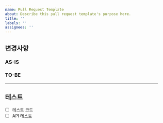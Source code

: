 ```yaml
---
name: Pull Request Template
about: Describe this pull request template's purpose here.
title: ''
labels: ''
assignees: ''
---
```


## 변경사항
[//]: # (이 PR에서 어떤점들이 변경되었는지 기술해주세요. 가급적이면 as-is, to-be를 활용해서 작성해주세요.)

[//]: # (현재 구현되어 있는 사항, 현재의 문제점 또는 한계, 변경 전의 기능이나 로직 설명)
### AS-IS

[//]: # (개선되거나 변경된 상태, 기대하는 결과, 새로운 기능 설명)
### TO-BE

---

## 테스트
[//]: # (본 변경사항이 테스트가 되었는지 기술해주세요)

- [ ] 테스트 코드
- [ ] API 테스트 